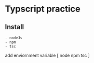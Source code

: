 # Typscript practice

## Install
    - nodeJs
    - npm
    - tsc 
 add enviornment variable  [ node npm tsc ]

